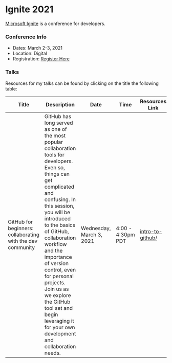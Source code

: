 # Ignite 2021

[Microsoft Ignite](https://www.microsoft.com/ignite) is a conference for developers.  

### Conference Info
- Dates: March 2-3, 2021
- Location: Digital
- Registration: [Register Here](https://myignite.microsoft.com/home)

### Talks

Resources for my talks can be found by clicking on the title the following table:

| Title | Description | Date | Time | Resources Link | Video |
|-------|-------------|------|------|----------------|-------|
| GitHub for beginners: collaborating with the dev community | GitHub has long served as one of the most popular collaboration tools for developers. Even so, things can get complicated and confusing. In this session, you will be introduced to the basics of GitHub, collaboration workflow and the importance of version control, even for personal projects. Join us as we explore the GitHub tool set and begin leveraging it for your own development and collaboration needs. | Wednesday, March 3, 2021 | 4:00 - 4:30pm PDT | [intro-to-github/](https://github.com/sguthals/talkswithdrg/tree/main/2021/spring-ignite/intro-to-github) | [Join the session!](https://myignite.microsoft.com/sessions/efbd16c0-6f0e-427e-aee6-e8be6e5096ec) |